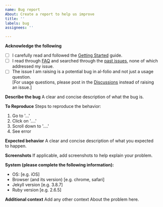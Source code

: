 ```yaml
---
name: Bug report
About: Create a report to help us improve
title: ''
labels: bug
assignees: ''

---
```


**Acknowledge the following**
- [ ] I carefully read and followed the [Getting Started](https://github.com/alshedivat/al-folio#getting-started) guide.
- [ ] I read through [FAQ](https://github.com/alshedivat/al-folio#faq) and searched through the [past issues](https://github.com/alshedivat/al-folio/issues), none of which addressed my issue.
- [ ] The issue I am raising is a potential bug in al-folio and not just a usage question. <br> [For usage questions, please post in the [Discussions](https://github.com/alshedivat/al-folio/discussions) instead of raising an issue.]

**Describe the bug**
A clear and concise description of what the bug is.

**To Reproduce**
Steps to reproduce the behavior:
1. Go to '...'
2. Click on '....'
3. Scroll down to '....'
4. See error

**Expected behavior**
A clear and concise description of what you expected to happen.

**Screenshots**
If applicable, add screenshots to help explain your problem.

**System (please complete the following information):**
 - OS: [e.g. iOS]
 - Browser (and its version) [e.g. chrome, safari]
 - Jekyll version [e.g. 3.8.7]
- Ruby version [e.g. 2.6.5]

**Additional context**
Add any other context About the problem here.
